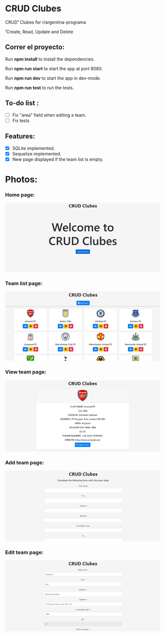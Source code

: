 # CRUD Clubes
CRUD¹ Clubes for r/argentina-programa

¹Create, Read, Update and Delete

## Correr el proyecto: 

Run **npm install** to install the dependencies.

Run **npm run start** to start the app at port 8080.

Run **npm run dev** to start the app in dev-mode.

Run **npm run test** to run the tests.

## To-do list :
- [ ] Fix "area" field when editing a team. 
- [ ] Fix tests
## Features:

- [x] SQLite implemented.
- [x] Sequelize implemented.
- [x] New page displayed if the team list is empty.

# Photos: 
### Home page:
![home-view](/sample_images/home-page.png)
### Team list page: 
![team-list-page](/sample_images/team-list-page.png)
### View team page:
![view-team-page](/sample_images/team-view-page.png)
### Add team page: 
![add-team-page](/sample_images/add-team-page.png)
### Edit team page:
![edite-team-page](/sample_images/edit-team-page.png)

